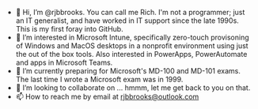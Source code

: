 - 👋 Hi, I’m @rjbbrooks.  You can call me Rich.  I'm not a programmer; just an IT generalist, and have worked in IT support since the late 1990s.  This is my first foray into GitHub.
- 👀 I’m interested in Microsoft Intune, specifically zero-touch provisoning of Windows and MacOS desktops in a nonprofit environment using just the out of the box tools.  Also interested in PowerApps, PowerAutomate and apps in Microsoft Teams.
- 🌱 I’m currently preparing for Microsoft's MD-100 and MD-101 exams.  The last time I wrote a Microsoft exam was in 1999.
- 💞️ I’m looking to collaborate on ... hmmm, let me get back to you on that.
- 📫 How to reach me by email at rjbbrooks@outlook.com

<!---
rjbbrooks/rjbbrooks is a ✨ special ✨ repository because its `README.md` (this file) appears on your GitHub profile.
You can click the Preview link to take a look at your changes.
--->
